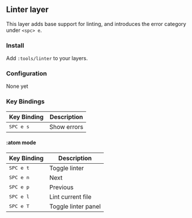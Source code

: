 ## Linter layer

This layer adds base support for linting, and introduces the error category under `<spc> e`.

### Install

Add `:tools/linter` to your layers.

### Configuration

None yet

### Key Bindings

Key Binding          | Description
---------------------|------------
<kbd> SPC e s </kbd> | Show errors

#### :atom mode

Key Binding          | Description
---------------------|------------------
<kbd> SPC e t </kbd> | Toggle linter
<kbd> SPC e n </kbd> | Next
<kbd> SPC e p </kbd> | Previous
<kbd> SPC e l </kbd> | Lint current file
<kbd> SPC e T </kbd> | Toggle linter panel
